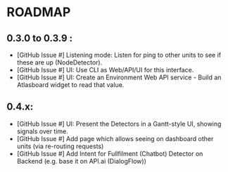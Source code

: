# ROADMAP

  
## 0.3.0 to 0.3.9 :  
* [GitHub Issue #] Listening mode: Listen for ping to other units to see if these are up (NodeDetector).  
* [GitHub Issue #] UI: Use CLI as Web/API/UI for this interface.  
* [GitHub Issue #] UI: Create an Environment Web API service - Build an Atlasboard widget to read that value.  

## 0.4.x:  
* [GitHub Issue #] UI: Present the Detectors in a Gantt-style UI, showing signals over time.  
* [GitHub Issue #] Add page which allows seeing on dashboard other units (via re-routing requests)  
* [GitHub Issue #] Add Intent for Fullfilment (Chatbot) Detector on Backend (e.g. base it on API.ai (DialogFlow))  